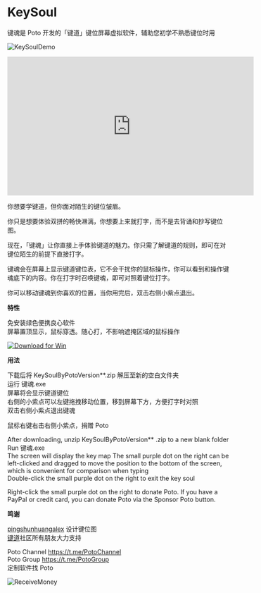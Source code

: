 # KeySoul

键魂是 Poto 开发的「键道」键位屏幕虚拟软件，辅助您初学不熟悉键位时用

![KeySoulDemo](https://user-images.githubusercontent.com/59009389/212562592-c80682f0-d516-4c73-8f3b-6bfaeb6d4bda.png)

<iframe width="560" height="315" src="https://www.youtube.com/embed/4CJExi-yeKo" title="YouTube video player" frameborder="0" allow="accelerometer; autoplay; clipboard-write; encrypted-media; gyroscope; picture-in-picture; web-share" allowfullscreen></iframe>


你想要学键道，但你面对陌生的键位皱眉。

你只是想要体验双拼的畅快淋漓，你想要上来就打字，而不是去背诵和抄写键位图。

现在，「键魂」让你直接上手体验键道的魅力。你只需了解键道的规则，即可在对键位陌生的前提下直接打字。

键魂会在屏幕上显示键道键位表，它不会干扰你的鼠标操作，你可以看到和操作键魂底下的内容。你在打字时召唤键魂，即可对照着键位打字。

你可以移动键魂到你喜欢的位置，当你用完后，双击右侧小紫点退出。

**特性**

免安装绿色便携良心软件  
屏幕置顶显示，鼠标穿透。随心打，不影响遮掩区域的鼠标操作


<a href="https://github.com/isPoto/KeySoul/releases/download/12/KeySoulByPotoVersion12.zip" target="blank"><img border="0" src="https://user-images.githubusercontent.com/59009389/209811676-4efe1313-5e2a-476c-856b-537c7ba196e7.png" alt="Download for Win" title="Download for Win"></a>

**用法**

下载后将 KeySoulByPotoVersion**.zip 解压至新的空白文件夹  
运行 键魂.exe  
屏幕将会显示键道键位  
右侧的小紫点可以左键拖拽移动位置，移到屏幕下方，方便打字时对照  
双击右侧小紫点退出键魂  

鼠标右键右击右侧小紫点，捐赠 Poto

After downloading, unzip KeySoulByPotoVersion** .zip to a new blank folder  
Run 键魂.exe  
The screen will display the key map
The small purple dot on the right can be left-clicked and dragged to move the position to the bottom of the screen, which is convenient for comparison when typing  
Double-click the small purple dot on the right to exit the key soul

Right-click the small purple dot on the right to donate Poto.
If you have a PayPal or credit card, you can donate Poto via the Sponsor Poto button.

**鸣谢**

[pingshunhuangalex](https://github.com/pingshunhuangalex) 设计键位图  
[键道](https://xkinput.github.io)社区所有朋友大力支持

<script src='https://storage.ko-fi.com/cdn/scripts/overlay-widget.js'></script>
<script>
  kofiWidgetOverlay.draw('ispoto', {
    'type': 'floating-chat',
    'floating-chat.donateButton.text': 'Sponsor Poto',
    'floating-chat.donateButton.background-color': '#00b9fe',
    'floating-chat.donateButton.text-color': '#fff'
  });
</script>

Poto Channel  https://t.me/PotoChannel  
Poto Group  https://t.me/PotoGroup  
定制软件找 Poto  

![ReceiveMoney](https://user-images.githubusercontent.com/59009389/215348988-e68e08a7-3fb8-4347-81cb-8b62c3d828e4.png)

